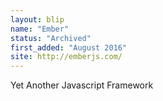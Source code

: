 ```yaml
---
layout: blip
name: "Ember"
status: "Archived"
first_added: "August 2016"
site: http://emberjs.com/
---
```

Yet Another Javascript Framework